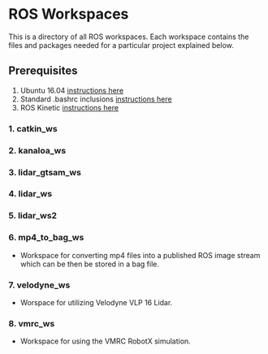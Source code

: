 # ROS Workspaces

This is a directory of all ROS workspaces. Each workspace contains the files and packages needed for a particular project explained below. 

## Prerequisites

1. Ubuntu 16.04 [instructions here](https://github.com/riplaboratory/Kanaloa/blob/master/Tutorials/SoftwareInstallation/Ubuntu16.04/readme.md)
2. Standard .bashrc inclusions [instructions here](https://github.com/riplaboratory/Kanaloa/blob/master/Tutorials/SoftwareInstallation/.bashrc_inclusions/readme.md)
3. ROS Kinetic [instructions here](https://github.com/riplaboratory/Kanaloa/blob/master/Tutorials/SoftwareInstallation/ROS/Kinetic/readme.md)

### 1. catkin_ws

### 2. kanaloa_ws

### 3. lidar_gtsam_ws

### 4. lidar_ws

### 5. lidar_ws2

### 6. mp4_to_bag_ws
 - Workspace for converting mp4 files into a published ROS image stream which can be then be stored in a bag file.

### 7. velodyne_ws
 - Worspace for utilizing Velodyne VLP 16 Lidar.

### 8. vmrc_ws
 - Workspace for using the VMRC RobotX simulation.



